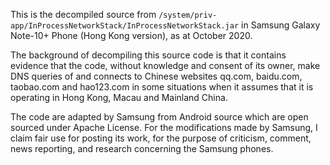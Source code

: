 This is the decompiled source from `/system/priv-app/InProcessNetworkStack/InProcessNetworkStack.jar` in Samsung Galaxy Note-10+ Phone (Hong Kong version), as at October 2020.

The background of decompiling this source code is that it contains evidence
that the code, without knowledge and consent of its owner, make DNS queries
of and connects to Chinese websites qq.com, baidu.com, taobao.com and hao123.com
in some situations when it assumes that it is operating in Hong Kong,
Macau and Mainland China.

The code are adapted by Samsung from Android source which are open sourced
under Apache License. For the modifications made by Samsung,
I claim fair use for posting its work, for the purpose of 
criticism, comment, news reporting, and research concerning the Samsung
phones.
 
